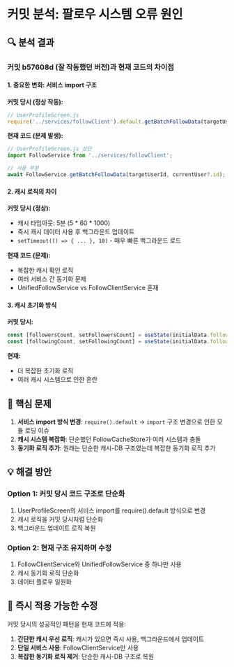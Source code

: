 # 커밋 분석: 팔로우 시스템 오류 원인

## 🔍 분석 결과

### 커밋 b57608d (잘 작동했던 버전)과 현재 코드의 차이점

#### 1. 중요한 변화: 서비스 import 구조

**커밋 당시 (정상 작동):**
```javascript
// UserProfileScreen.js
require('../services/followClient').default.getBatchFollowData(targetUserId, currentUser?.id)
```

**현재 코드 (문제 발생):**
```javascript
// UserProfileScreen.js 상단
import FollowService from '../services/followClient';

// 사용 부분
await FollowService.getBatchFollowData(targetUserId, currentUser?.id);
```

#### 2. 캐시 로직의 차이

**커밋 당시 (정상):**
- 캐시 타임아웃: 5분 (5 * 60 * 1000)
- 즉시 캐시 데이터 사용 후 백그라운드 업데이트
- `setTimeout(() => { ... }, 10)` - 매우 빠른 백그라운드 로드

**현재 코드 (문제):**
- 복잡한 캐시 확인 로직
- 여러 서비스 간 동기화 문제
- UnifiedFollowService vs FollowClientService 혼재

#### 3. 캐시 초기화 방식

**커밋 당시:**
```javascript
const [followersCount, setFollowersCount] = useState(initialData.followersCount);
const [followingCount, setFollowingCount] = useState(initialData.followingCount);
```

**현재:**
- 더 복잡한 초기화 로직
- 여러 캐시 시스템으로 인한 혼란

## 🚨 핵심 문제

1. **서비스 import 방식 변경**: `require().default` → `import` 구조 변경으로 인한 모듈 로딩 이슈
2. **캐시 시스템 복잡화**: 단순했던 FollowCacheStore가 여러 시스템과 충돌
3. **동기화 로직 추가**: 원래는 단순한 캐시-DB 구조였는데 복잡한 동기화 로직 추가

## 💡 해결 방안

### Option 1: 커밋 당시 코드 구조로 단순화
1. UserProfileScreen의 서비스 import를 require().default 방식으로 변경
2. 캐시 로직을 커밋 당시처럼 단순화
3. 백그라운드 업데이트 로직 복원

### Option 2: 현재 구조 유지하며 수정
1. FollowClientService와 UnifiedFollowService 중 하나만 사용
2. 캐시 동기화 로직 단순화
3. 데이터 플로우 일원화

## 🎯 즉시 적용 가능한 수정

커밋 당시의 성공적인 패턴을 현재 코드에 적용:

1. **간단한 캐시 우선 로직**: 캐시가 있으면 즉시 사용, 백그라운드에서 업데이트
2. **단일 서비스 사용**: FollowClientService만 사용
3. **복잡한 동기화 로직 제거**: 단순한 캐시-DB 구조로 복원